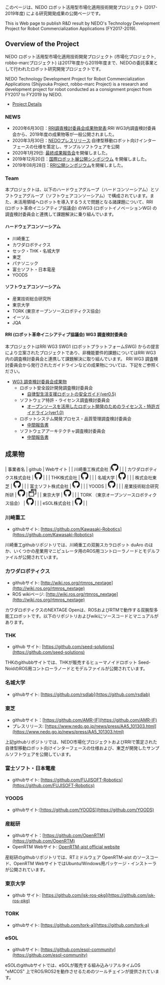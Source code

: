 このページは、NEDO ロボット活用型市場化適用技術開発プロジェクト (2017-2019年度) による研究開発成果の公開ページです。

This is Web page to publish R&D result by NEDO's Technology Development Project for Robot Commercialization Applications (FY2017-2019).

## Overview of the Project

NEDO ロボット活用型市場化適用技術開発プロジェクト (市場化プロジェクト, robbo-marcプロジェクト) は2017年度から2019年度まで、NEDOの委託事業として行われたロボット研究開発プロジェクトです。

NEDO Technology Development Project for Robot Commercialization Applications (Shijyouka Project, robbo-marc Project) is a research and development project for robot conducted as a consignment project from FY2017 to FY2019 by NEDO. 

- [Project Details](./project_overview.html)

### NEWS

- 2020年6月30日：[RRI調査検討委員会成果物発表](https://www.jmfrri.gr.jp/document/library/1392.html):RRI WG3内調査検討委員会から、2019年度の成果物等が一般公開されました。
- 2020年3月30日：[NEDOプレスリリース](https://www.nedo.go.jp/news/press/AA5_101303.html):自律型移動ロボット向けインターフェースの仕様を策定し、サンプルソフトウェアを公開
- 2020年1月29日: [最終成果報告会](https://robo-marc.github.io/final_report)を開催しました。
- 2019年12月20日：[国際ロボット展公開シンポジウム](https://robo-marc.github.io/irex_symposium) を開催しました。
- 2019年08月28日：[RRI公開シンポジウム](https://robo-marc.github.io/rri_symposium)を開催しました。

### Team

本プロジェクトは、以下のハードウェアグループ（ハードコンソーシアム）とソフトウェアグループ（ソフトウェアコンソーシアム）で構成されています。また、未活用領域へロボットを導入するうえで問題となる諸課題について、RRI (ロボット革命イニシアティブ協議会) のWG3 (ロボットイノベーションWG) の調査検討委員会と連携して課題解決に乗り組んでいます。

#### ハードウェアコンソーシアム

- 川崎重工
- カワダロボティクス
- セック・THK・名城大学
- 東芝
- パナソニック
- 富士ソフト・日本電産
- YOODS

#### ソフトウェアコンソーシアム

- 産業技術総合研究所
- 東京大学
- TORK (東京オープンソースロボティクス協会)
- イーソル
- JQA

#### RRI (ロボット革命イニシアティブ協議会) WG3 調査検討委員会

本プロジェクトはRRI WG3 SWG1 (ロボットプラットフォームSWG) からの提言により立案されたプロジェクトであり、非機能要件的課題についてはRRI WG3内の調査検討委員会と連携して課題解決に取り組んでいます。
RRI WG3 調査検討委員会から発行されたガイドラインなどの成果物については、下記をご参照ください。

- [WG3 調査検討委員会成果物](https://www.jmfrri.gr.jp/document/library/993.html)
  - ロボット安全設計開発調査検討委員会 
    - [自律型生活支援ロボットの安全ガイド(ver0.5)](https://www.jmfrri.gr.jp/followup/1121.html)
  - ソフトウェア特許・ライセンス調査検討委員会
    - [オープンソースを活用したロボット開発のためのライセンス・特許ガイドライン(ver1.0)](https://www.jmfrri.gr.jp/followup/1132.html)
  - ロボットシステム開発プロセス・品質管理調査検討委員会
    - [中間報告書](https://www.jmfrri.gr.jp/followup/1133.html)
  - ソフトウェアアーキテクチャ調査検討委員会
    - [中間報告書](https://www.jmfrri.gr.jp/followup/1134.html)


## 成果物

| 事業者名 | github | Webサイト |
| 川崎重工株式会社 |[<img src="figs/github.png" width="24"/>](https://github.com/Kawasaki-Robotics) | |
| カワダロボティクス株式会社 | [<img src="figs/github.png" width="24"/>](http://wiki.ros.org/rtmros_nextage) | |
| THK株式会社 | [<img src="figs/github.png" width="24"/>](https://github.com/seed-solutions) | |
| 名城大学 | [<img src="figs/github.png" width="24"/>](https://github.com/rsdlab) | |
| 株式会社東芝 | [<img src="figs/github.png" width="24"/>](https://github.com/AMR-IF) | |
| 富士ソフト株式会社 | [<img src="figs/github.png" width="24"/>](https://github.com/FUJISOFT-Robotics) | |
| YOODS | [<img src="figs/github.png" width="24"/>](https://github.com/YOODS) | |
| 産業技術総合研究所研 | [<img src="figs/github.png" width="24"/>](https://github.com/OpenRTM<) | [<img src="figs/webpage.png" width="24"/>](https://openrtm.org) |
| 東京大学 | [<img src="figs/github.png" width="24"/>](https://github.com/jsk-ros-pkg) | |
| TORK （東京オープンソースロボティクス協会） | [<img src="figs/github.png" width="24"/>](https://github.com/tork-a) | |
| eSOL株式会社 | [<img src="figs/github.png" width="24"/>](https://github.com/esol-community) | |

### 川崎重工

- githubサイト: [https://github.com/Kawasaki-Robotics](https://github.com/Kawasaki-Robotics)

川崎重工githubリポジトリでは、川崎重工の双腕スカラロボット duAro のほか、いくつかの産業用マニピュレータ用のROS用コントローラノードとモデルファイルが公開されています。

### カワダロボティクス

- githubサイト: [http://wiki.ros.org/rtmros_nextage](http://wiki.ros.org/rtmros_nextage)
- ROS wikiページ: [http://wiki.ros.org/rtmros_nextage](http://wiki.ros.org/rtmros_nextage)

カワダロボティクスのNEXTAGE Openは、ROSおよびRTMで動作する双腕型多能工ロボットです。以下のリポジトリおよびwikiにソースコードとマニュアルがあります。

### THK

- github サイト: [https://github.com/seed-solutions](https://github.com/seed-solutions)

THKのgithubbサイトでは、THKが販売するヒューマノイドロボット Seed-NoidのROS用コントローラノードとモデルファイルが公開されています。

### 名城大学

- githubサイト: [https://github.com/rsdlab](https://github.com/rsdlab)

### 東芝

- githubサイト：[https://github.com/AMR-IF](https://github.com/AMR-IF)
- プレスリリース: [https://www.nedo.go.jp/news/press/AA5_101303.html](https://www.nedo.go.jp/news/press/AA5_101303.html)

上記githubリポジトリでは、NEDO市場化プロジェクトおよびRRIで策定された自律型移動ロボット向けインターフェースの仕様および、東芝が開発したサンプルソフトウェアを公開しています。

### 富士ソフト・日本電産

- githubサイト: [https://github.com/FUJISOFT-Robotics](https://github.com/FUJISOFT-Robotics)

### YOODS

- githubサイト:[https://github.com/YOODS](https://github.com/YOODS)

### 産総研

- githubサイト：[https://github.com/OpenRTM](https://github.com/OpenRTM)
- OpenRTM Webサイト: [OpenRTM-aist official website](https://openrtm.org)

産総研のgithubリポジトリでは、RTミドルウェア OpenRTM-aist のソースコード、OpenRTM WebサイトではUbuntu/Windows用パッケージ・インストーラが公開されています。

### 東京大学

- github サイト: [https://github.com/jsk-ros-pkg](https://github.com/jsk-ros-pkg)

### TORK

- githubサイト: [https://github.com/tork-a](https://github.com/tork-a)

### eSOL

- githubサイト: [https://github.com/esol-community](https://github.com/esol-community)

eSOLのgithubサイトでは、eSOLが販売する組み込みリアルタイムOS "eMCOS" 上でROS/ROS2を動作させるためのツールチェインが提供されています。

